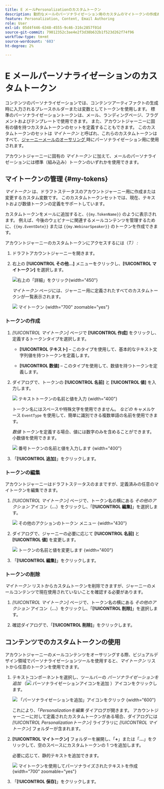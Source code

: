 ```yaml
---
title: E メールPersonalizationのカスタムトークン
description: 動的なメールのパーソナライゼーション用のカスタムのマイトークンの作成および管理 – Journey Optimizer B2B editionでのアカウントジャーニーのテキストおよび数値変数を定義します。
feature: Personalization, Content, Email Authoring
role: User
exl-id: 05d4f446-6348-4555-9c46-316c2857f01d
source-git-commit: 79012352c3ae4e2f3d38b632b1f523d262f74f96
workflow-type: tm+mt
source-wordcount: '603'
ht-degree: 2%

---
```


# E メールパーソナライゼーションのカスタムトークン

コンテンツのパーソナライゼーションでは、コンテンツアーティファクトの生成時に入力されるプレースホルダーまたは変数としてトークンを使用します。 標準のパーソナライゼーショントークンは、メール、ランディングページ、フラグメントおよびテンプレートで使用できます。 また、アカウントジャーニーに固有の値を持つカスタムトークンのセットを定義することもできます。 このカスタムトークンのセットは _マイトークン_ と呼ばれ、これらのカスタムトークンはすべて、[&#x200B; ジャーニーメールのオーサリング &#x200B;](./email-authoring.md#content-authoring---personalization) 時にパーソナライゼーション用に使用されます。

アカウントジャーニーに固有の _マイトークン_ に加えて、メールのパーソナライゼーションには標準（組み込み）トークンのいずれかを使用できます。

## マイトークンの管理 {#my-tokens}

_マイトークン_ は、ドラフトステータスのアカウントジャーニー用に作成または変更するカスタム変数です。 このカスタムトークンセットでは、現在、テキストおよび数値トークンの定義をサポートしています。

カスタムトークンをメールに追加すると、`{{my.TokenName}}` のように表示されます。 例えば、今後のウェビナーに関連するメールコンテンツを管理するために、`{{my.EventDate}}` または `{{my.WebinarSpeaker}}` のトークンを作成できます。

アカウントジャーニーのカスタムトークンにアクセスするには（_T） :_

1. ドラフトアカウントジャーニーを開きます。

1. 右上の **[!UICONTROL その他…]** メニューをクリックし、**[!UICONTROL マイトークン]** を選択します。

   ![右上の「詳細」をクリック](../journeys/assets/account-journey-draft-more-menu.png){width="450"}

   _マイトークン_ ページには、ジャーニー用に定義されたすべてのカスタムトークンが一覧表示されます。

   ![&#x200B; マイトークン &#x200B;](./assets/my-tokens-list-page.png){width="700" zoomable="yes"}

### トークンの作成

1. _[!UICONTROL マイトークン]_ ページで **[!UICONTROL 作成]** をクリックし、定義するトークンタイプを選択します。

   * **[!UICONTROL テキスト]** – このタイプを使用して、基本的なテキスト文字列値を持つトークンを定義します。

   * **[!UICONTROL 数値]** – このタイプを使用して、数値を持つトークンを定義します。

1. ダイアログで、トークンの **[!UICONTROL 名前]** と **[!UICONTROL 値]** を入力します。

   ![&#x200B; テキストトークンの名前と値を入力 &#x200B;](./assets/my-tokens-create-text-token-dialog.png){width="400"}

   トークン名にはスペースや特殊文字を使用できません。 _などの_ キャメルケース `EventType` を使用して、簡単に識別できる複数単語の名前を使用できます。

   _数値_ トークンを定義する場合、値には数字のみを含めることができます。 小数値を使用できます。

   ![&#x200B; 番号トークンの名前と値を入力します &#x200B;](./assets/my-tokens-create-number-token-dialog.png){width="400"}

1. 「**[!UICONTROL 追加]**」をクリックします。

### トークンの編集

アカウントジャーニーはドラフトステータスのままですが、定義済みの任意のマイトークンを編集できます。

1. _[!UICONTROL マイトークン]_ ページで、トークン名の横にある _その他のアクション_ アイコン（**...**）をクリックし、「**[!UICONTROL 編集]**」を選択します。

   ![&#x200B; その他のアクションのトークン メニュー &#x200B;](./assets/my-tokens-more-actions.png){width="430"}

1. ダイアログで、ジャーニーの必要に応じて **[!UICONTROL 名前]** と **[!UICONTROL 値]** を変更します。

   ![&#x200B; トークンの名前と値を変更します &#x200B;](./assets/my-tokens-edit-text-token-dialog.png){width="400"}

1. 「**[!UICONTROL 編集]**」をクリックします。

### トークンの削除

_マイトークン_ リストからカスタムトークンを削除できますが、ジャーニーのメールコンテンツで現在使用されていないことを確認する必要があります。

1. _[!UICONTROL マイトークン]_ ページで、トークン名の横にある _その他のアクション_ アイコン（**...**）をクリックし、「**[!UICONTROL 削除]**」を選択します。

1. 確認ダイアログで、「**[!UICONTROL 削除]**」をクリックします。

## コンテンツでのカスタムトークンの使用

アカウントジャーニーのメールコンテンツをオーサリングする際、ビジュアルデザイン領域でパーソナライゼーションツールを使用すると、_マイトークン_ リストから任意のトークンを使用できます。

1. テキストコンポーネントを選択し、ツールバーの _パーソナライゼーションを追加_ （![&#x200B; パーソナライゼーションアイコンを追加 &#x200B;](../../assets/do-not-localize/icon-personalization-field.svg)）アイコンをクリックします。

   ![&#x200B; 「パーソナライゼーションを追加」アイコンをクリック &#x200B;](./assets/email-personalize-text.png){width="600"}

   これにより、「_Personalizationを編集_ ダイアログが開きます。 アカウントジャーニーに対して定義されたカスタムトークンがある場合、ダイアログには _[!UICONTROL Personalizationトークン]_ ライブラリに _[!UICONTROL マイトークン]_ フォルダーが含まれます。

1. **[!UICONTROL マイトークン]** フォルダーを展開し、「**+**」または「**...**」をクリックして、空のスペースにカスタムトークンの 1 つを追加します。

   必要に応じて、静的テキストを追加できます。

   ![&#x200B; マイトークンを使用してパーソナライズされたテキストを作成 &#x200B;](./assets/personalization-edit-dialog-my-tokens.png){width="700" zoomable="yes"}

1. 「**[!UICONTROL 保存]**」をクリックします。
